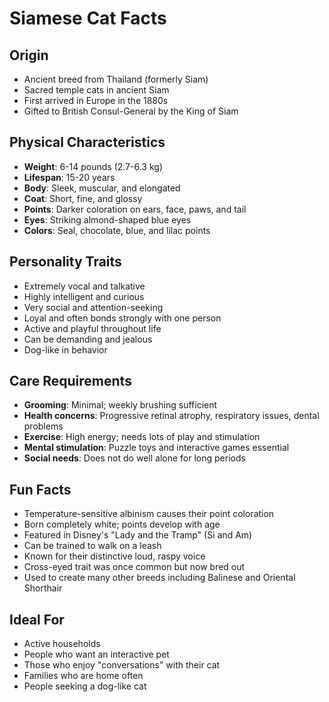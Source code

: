 # Siamese Cat Facts

## Origin
- Ancient breed from Thailand (formerly Siam)
- Sacred temple cats in ancient Siam
- First arrived in Europe in the 1880s
- Gifted to British Consul-General by the King of Siam

## Physical Characteristics
- **Weight**: 6-14 pounds (2.7-6.3 kg)
- **Lifespan**: 15-20 years
- **Body**: Sleek, muscular, and elongated
- **Coat**: Short, fine, and glossy
- **Points**: Darker coloration on ears, face, paws, and tail
- **Eyes**: Striking almond-shaped blue eyes
- **Colors**: Seal, chocolate, blue, and lilac points

## Personality Traits
- Extremely vocal and talkative
- Highly intelligent and curious
- Very social and attention-seeking
- Loyal and often bonds strongly with one person
- Active and playful throughout life
- Can be demanding and jealous
- Dog-like in behavior

## Care Requirements
- **Grooming**: Minimal; weekly brushing sufficient
- **Health concerns**: Progressive retinal atrophy, respiratory issues, dental problems
- **Exercise**: High energy; needs lots of play and stimulation
- **Mental stimulation**: Puzzle toys and interactive games essential
- **Social needs**: Does not do well alone for long periods

## Fun Facts
- Temperature-sensitive albinism causes their point coloration
- Born completely white; points develop with age
- Featured in Disney's "Lady and the Tramp" (Si and Am)
- Can be trained to walk on a leash
- Known for their distinctive loud, raspy voice
- Cross-eyed trait was once common but now bred out
- Used to create many other breeds including Balinese and Oriental Shorthair

## Ideal For
- Active households
- People who want an interactive pet
- Those who enjoy "conversations" with their cat
- Families who are home often
- People seeking a dog-like cat
